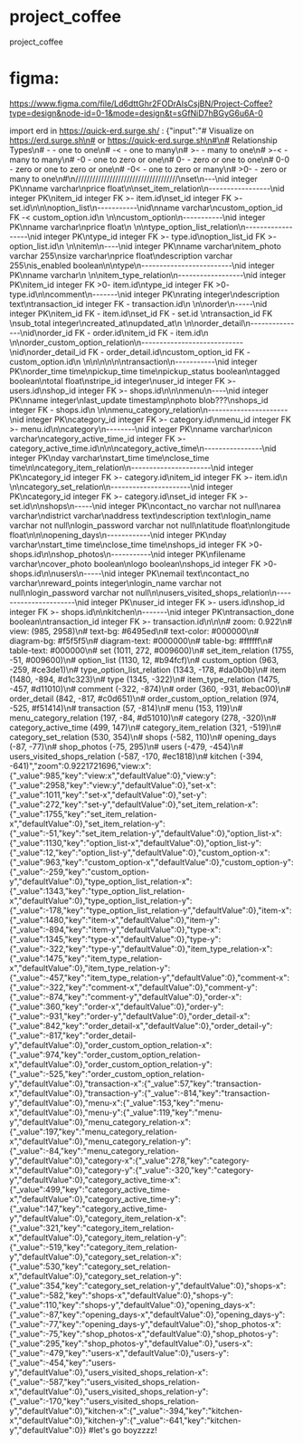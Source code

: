 # project_coffee

project_coffee

# figma:

https://www.figma.com/file/Ld6dttGhr2FODrAIsCsjBN/Project-Coffee?type=design&node-id=0-1&mode=design&t=sGfNiD7hBGyG6u6A-0

import erd in https://quick-erd.surge.sh/ :
{"input":"# Visualize on https://erd.surge.sh\n# or https://quick-erd.surge.sh\n#\n# Relationship Types\n# - - one to one\n# -< - one to many\n# >- - many to one\n# >-< - many to many\n# -0 - one to zero or one\n# 0- - zero or one to one\n# 0-0 - zero or one to zero or one\n# -0< - one to zero or many\n# >0- - zero or many to one\n#\n////////////////////////////////////\nset\n---\nid integer PK\nname varchar\nprice float\n\nset_item_relation\n-----------------\nid integer PK\nitem_id integer FK >- item.id\nset_id integer FK >- set.id\n\n\noption_list\n-----------\nid\nname varchar\ncustom_option_id FK -< custom_option.id\n \n\ncustom_option\n-----------\nid integer PK\nname varchar\nprice float\n \n\ntype_option_list_relation\n------------------\nid integer PK\ntype_id integer FK >- type.id\noption_list_id FK >- option_list.id\n \n\nitem\n----\nid integer PK\nname varchar\nitem_photo varchar 255\nsize varchar\nprice float\ndescription varchar 255\nis_enabled boolean\n\ntype\n-------------------------\nid integer PK\nname varchar\n \n\nitem_type_relation\n------------------\nid integer PK\nitem_id integer FK >0- item.id\ntype_id integer FK >0- type.id\n\ncomment\n-------\nid integer PK\nrating integer\ndescription text\ntransaction_id integer FK - transaction.id\n \n\norder\n-----\nid integer PK\nitem_id FK - item.id\nset_id FK - set.id \ntransaction_id FK \nsub_total integer\ncreated_at\nupdated_at\n \n\norder_detail\n---------------\nid\norder_id FK - order.id\nitem_id FK - item.id\n \n\norder_custom_option_relation\n----------------------------\nid\norder_detail_id FK - order_detail.id\ncustom_option_id FK - custom_option.id\n \n\n\n\n\n\ntransaction\n-----------\nid integer PK\norder_time time\npickup_time time\npickup_status boolean\ntagged boolean\ntotal float\nstripe_id integer\nuser_id integer FK >- users.id\nshop_id integer FK >- shops.id\n\n\nmenu\n----\nid integer PK\nname integer\nlast_update timestamp\nphoto blob???\nshops_id integer FK - shops.id\n \n\nmenu_category_relation\n----------------------\nid integer PK\ncategory_id integer FK >- category.id\nmenu_id integer FK >- menu.id\n\ncategory\n--------\nid integer PK\nname varchar\nicon varchar\ncategory_active_time_id integer FK >- category_active_time.id\n\n\ncategory_active_time\n----------------\nid integer PK\nday varchar\nstart_time time\nclose_time time\n\ncategory_item_relation\n----------------------\nid integer PK\ncategory_id integer FK >- category.id\nitem_id integer FK >- item.id\n \n\ncategory_set_relation\n----------------------\nid integer PK\ncategory_id integer FK >- category.id\nset_id integer FK >- set.id\n\nshops\n-----\nid integer PK\ncontact_no varchar not null\narea varchar\ndistrict varchar\naddress text\ndescription text\nlogin_name varchar not null\nlogin_password varchar not null\nlatitude float\nlongitude float\n\n\nopening_days\n------------\nid integer PK\nday varchar\nstart_time time\nclose_time time\nshops_id integer FK >0- shops.id\n\nshop_photos\n-----------\nid integer PK\nfilename varchar\ncover_photo boolean\nlogo boolean\nshops_id integer FK >0- shops.id\n\nusers\n-----\nid integer PK\nemail text\ncontact_no varchar\nreward_points integer\nlogin_name varchar not null\nlogin_password varchar not null\n\nusers_visited_shops_relation\n----------------------\nid integer PK\nuser_id integer FK >- users.id\nshop_id integer FK >- shops.id\n\nkitchen\n-------\nid integer PK\ntransaction_done boolean\ntransaction_id integer FK >- transaction.id\n\n\n# zoom: 0.922\n# view: (985, 2958)\n# text-bg: #6495ed\n# text-color: #000000\n# diagram-bg: #f5f5f5\n# diagram-text: #000000\n# table-bg: #ffffff\n# table-text: #000000\n# set (1011, 272, #009600)\n# set_item_relation (1755, -51, #009600)\n# option_list (1130, 12, #b94fcf)\n# custom_option (963, -259, #ce3de1)\n# type_option_list_relation (1343, -178, #da0b0b)\n# item (1480, -894, #d1c323)\n# type (1345, -322)\n# item_type_relation (1475, -457, #d11010)\n# comment (-322, -874)\n# order (360, -931, #ebac00)\n# order_detail (842, -817, #c0d651)\n# order_custom_option_relation (974, -525, #f51414)\n# transaction (57, -814)\n# menu (153, 119)\n# menu_category_relation (197, -84, #d51010)\n# category (278, -320)\n# category_active_time (499, 147)\n# category_item_relation (321, -519)\n# category_set_relation (530, 354)\n# shops (-582, 110)\n# opening_days (-87, -77)\n# shop_photos (-75, 295)\n# users (-479, -454)\n# users_visited_shops_relation (-587, -170, #ec1818)\n# kitchen (-394, -641)","zoom":0.9221721696,"view:x":{"\_value":985,"key":"view:x","defaultValue":0},"view:y":{"\_value":2958,"key":"view:y","defaultValue":0},"set-x":{"\_value":1011,"key":"set-x","defaultValue":0},"set-y":{"\_value":272,"key":"set-y","defaultValue":0},"set_item_relation-x":{"\_value":1755,"key":"set_item_relation-x","defaultValue":0},"set_item_relation-y":{"\_value":-51,"key":"set_item_relation-y","defaultValue":0},"option_list-x":{"\_value":1130,"key":"option_list-x","defaultValue":0},"option_list-y":{"\_value":12,"key":"option_list-y","defaultValue":0},"custom_option-x":{"\_value":963,"key":"custom_option-x","defaultValue":0},"custom_option-y":{"\_value":-259,"key":"custom_option-y","defaultValue":0},"type_option_list_relation-x":{"\_value":1343,"key":"type_option_list_relation-x","defaultValue":0},"type_option_list_relation-y":{"\_value":-178,"key":"type_option_list_relation-y","defaultValue":0},"item-x":{"\_value":1480,"key":"item-x","defaultValue":0},"item-y":{"\_value":-894,"key":"item-y","defaultValue":0},"type-x":{"\_value":1345,"key":"type-x","defaultValue":0},"type-y":{"\_value":-322,"key":"type-y","defaultValue":0},"item_type_relation-x":{"\_value":1475,"key":"item_type_relation-x","defaultValue":0},"item_type_relation-y":{"\_value":-457,"key":"item_type_relation-y","defaultValue":0},"comment-x":{"\_value":-322,"key":"comment-x","defaultValue":0},"comment-y":{"\_value":-874,"key":"comment-y","defaultValue":0},"order-x":{"\_value":360,"key":"order-x","defaultValue":0},"order-y":{"\_value":-931,"key":"order-y","defaultValue":0},"order_detail-x":{"\_value":842,"key":"order_detail-x","defaultValue":0},"order_detail-y":{"\_value":-817,"key":"order_detail-y","defaultValue":0},"order_custom_option_relation-x":{"\_value":974,"key":"order_custom_option_relation-x","defaultValue":0},"order_custom_option_relation-y":{"\_value":-525,"key":"order_custom_option_relation-y","defaultValue":0},"transaction-x":{"\_value":57,"key":"transaction-x","defaultValue":0},"transaction-y":{"\_value":-814,"key":"transaction-y","defaultValue":0},"menu-x":{"\_value":153,"key":"menu-x","defaultValue":0},"menu-y":{"\_value":119,"key":"menu-y","defaultValue":0},"menu_category_relation-x":{"\_value":197,"key":"menu_category_relation-x","defaultValue":0},"menu_category_relation-y":{"\_value":-84,"key":"menu_category_relation-y","defaultValue":0},"category-x":{"\_value":278,"key":"category-x","defaultValue":0},"category-y":{"\_value":-320,"key":"category-y","defaultValue":0},"category_active_time-x":{"\_value":499,"key":"category_active_time-x","defaultValue":0},"category_active_time-y":{"\_value":147,"key":"category_active_time-y","defaultValue":0},"category_item_relation-x":{"\_value":321,"key":"category_item_relation-x","defaultValue":0},"category_item_relation-y":{"\_value":-519,"key":"category_item_relation-y","defaultValue":0},"category_set_relation-x":{"\_value":530,"key":"category_set_relation-x","defaultValue":0},"category_set_relation-y":{"\_value":354,"key":"category_set_relation-y","defaultValue":0},"shops-x":{"\_value":-582,"key":"shops-x","defaultValue":0},"shops-y":{"\_value":110,"key":"shops-y","defaultValue":0},"opening_days-x":{"\_value":-87,"key":"opening_days-x","defaultValue":0},"opening_days-y":{"\_value":-77,"key":"opening_days-y","defaultValue":0},"shop_photos-x":{"\_value":-75,"key":"shop_photos-x","defaultValue":0},"shop_photos-y":{"\_value":295,"key":"shop_photos-y","defaultValue":0},"users-x":{"\_value":-479,"key":"users-x","defaultValue":0},"users-y":{"\_value":-454,"key":"users-y","defaultValue":0},"users_visited_shops_relation-x":{"\_value":-587,"key":"users_visited_shops_relation-x","defaultValue":0},"users_visited_shops_relation-y":{"\_value":-170,"key":"users_visited_shops_relation-y","defaultValue":0},"kitchen-x":{"\_value":-394,"key":"kitchen-x","defaultValue":0},"kitchen-y":{"\_value":-641,"key":"kitchen-y","defaultValue":0}}
#let's go boyzzzz!
